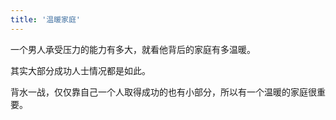 ```yaml
---
title: '温暖家庭'
---
```

一个男人承受压力的能力有多大，就看他背后的家庭有多温暖。

其实大部分成功人士情况都是如此。

背水一战，仅仅靠自己一个人取得成功的也有小部分，所以有一个温暖的家庭很重要。  
